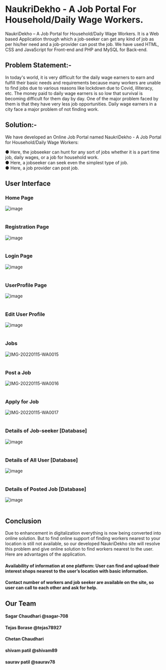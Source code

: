 # NaukriDekho - A Job Portal For Household/Daily Wage Workers.



NaukriDekho – A Job Portal for Household/Daily Wage Workers. It is a Web based Application through which a job-seeker can get any kind of job as per his/her need and a job-provider can post the job.  We have used HTML, CSS and JavaScript for Front-end and PHP and MySQL for Back-end.



## Problem Statement:-  
In today's world, it is very difficult for the daily wage earners to earn and fulfill their basic needs and requirements because many workers are unable to find jobs due to various reasons like lockdown due to Covid, illiteracy, etc. The money paid to daily wage earners is so low that survival is becoming difficult for them day by day. One of the major problem faced by them is that they have very less job opportunities. Daily wage earners in a city face a major problem of  not finding work.


## Solution:-  
We have developed an Online Job Portal named NaukriDekho - A Job Portal for Household/Daily Wage Workers: 

● Here, the jobseeker can hunt for any sort of jobs whether it is a part time job, daily wages, or a job for household work.  
● Here, a jobseeker can seek even the simplest type of job.  
● Here, a job provider can post job.

## User Interface

### Home Page
![image](https://user-images.githubusercontent.com/63035436/149514378-1292701e-0dff-4513-903b-6081aeda2c66.png)
<br><br>

### Registration Page
![image](https://user-images.githubusercontent.com/63035436/149514643-a5a0747b-4a7e-4abb-bd19-565638de6e7d.png)
<br><br>

### Login Page
![image](https://user-images.githubusercontent.com/63035436/149514688-4a430ccd-16e2-4bd3-83cf-096f5a1233d6.png)
<br><br>

### UserProfile Page
![image](https://user-images.githubusercontent.com/63035436/149514771-a5ce5729-3477-46c1-ad11-129fe203129d.png)
<br><br>

### Edit User Profile
![image](https://user-images.githubusercontent.com/63035436/149514850-0e16af6c-4c5e-46c7-ad33-0f0e30c1e841.png)
<br><br>

### Jobs
![IMG-20220115-WA0015](https://user-images.githubusercontent.com/63035436/149629046-8aff13ca-ae79-43fe-8fc6-5feb83f0a9d6.jpg)
<br><br>

### Post a Job
![IMG-20220115-WA0016](https://user-images.githubusercontent.com/63035436/149629059-c1f17e02-2d2f-4c21-a3ef-e223bf3c6360.jpg)
<br><br>

### Apply for Job
![IMG-20220115-WA0017](https://user-images.githubusercontent.com/63035436/149629066-106aa763-4481-4d5e-90d2-f0b33a38503f.jpg)
<br><br>

### Details of Job-seeker [Database]
![image](https://user-images.githubusercontent.com/63035436/149514995-2e8859c6-ccad-4137-88f7-2f30eb4e4896.png)
<br><br>

### Details of All User [Database]
![image](https://user-images.githubusercontent.com/63035436/149515051-46e95221-3bee-4c96-b233-81b8c7aa253a.png)
<br><br>

### Details of Posted Job [Database]
![image](https://user-images.githubusercontent.com/63035436/149515103-debb9daa-26b0-4d7b-a4a5-3df92cb21c61.png)
<br><br>


## Conclusion
Due to enhancement in digitalization everything is now being converted into online solution. But to find online support of finding workers nearest to your location is still not available, so our developed NaukriDekho site will resolve this problem and give online solution to find workers nearest to the user.
Here are advantages of the application.
#### Availability of information at one platform: User can find and upload their interest shops nearest to the user’s location with basic information.
#### Contact number of workers and job seeker are available on the site, so user can call to each other and ask for help.

## Our Team
#### Sagar Chaudhari @sagar-708
#### Tejas Borase @tejas78927
#### Chetan Chaudhari
#### shivam patil @shivam89
#### saurav patil @saurav78
